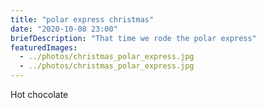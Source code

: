 ```yaml
---
title: "polar express christmas"
date: "2020-10-08 23:00"
briefDescription: "That time we rode the polar express"
featuredImages:
  - ../photos/christmas_polar_express.jpg
  - ../photos/christmas_polar_express.jpg
---
```


Hot chocolate
